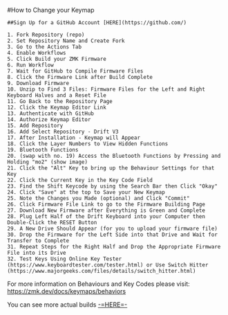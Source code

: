 #How to Change your Keymap

	##Sign Up for a GitHub Account [HERE](https://github.com/)

	1. Fork Repository (repo)
	2. Set Repository Name and Create Fork
	3. Go to the Actions Tab
	4. Enable Workflows
	5. Click Build your ZMK Firmware
	6. Run Workflow
	7. Wait for GitHub to Compile Firmware Files
	8. Click the Firmware Link after Build Complete
	9. Download Firmware
	10. Unzip to Find 3 Files: Firmware Files for the Left and Right Keyboard Halves and a Reset File
	11. Go Back to the Repository Page
	12. Click the Keymap Editor Link
	13. Authenticate with GitHub
	14. Authorize Keymap Editor
	15. Add Repository
	16. Add Select Repository - Drift V3
	17. After Installation - Keymap will Appear
	18. Click the Layer Numbers to View Hidden Functions
	19. Bluetooth Functions
	20. (swap with no. 19) Access the Bluetooth Functions by Pressing and Holding "mo2" (show image)
	21. Click the "Alt" Key to bring up the Behaviour Settings for that Key
	22. Click the Current Key in the Key Code Field
	23. Find the Shift Keycode by using the Search Bar then Click "Okay"
	24. Click "Save" at the top to Save your New Keymap
	25. Note the Changes you Made (optional) and Click "Commit"
	26. Click Firmware File Link to go to the Firmware Building Page
	27. Download New Firmware after Everything is Green and Complete
	28. Plug Left Half of the Drift Keyboard into your Computer then Double-Click the RESET Button
	29. A New Drive Should Appear (for you to upload your firmware file)
	30. Drop the Firmware for the Left Side into that Drive and Wait for Transfer to Complete
	31. Repeat Steps for the Right Half and Drop the Appropriate Firmware File into its Drive
	32. Test Keys Using Online Key Tester (https://www.keyboardtester.com/tester.html) or Use Switch Hitter (https://www.majorgeeks.com/files/details/switch_hitter.html)

For more information on Behaviours and Key Codes please visit: https://zmk.dev/docs/keymaps/behaviors


You can see more actual builds [-=HERE=-](https://www.instagram.com/majin_keyboards)